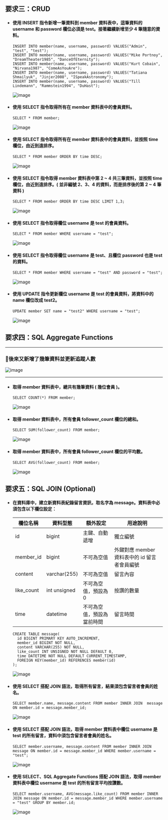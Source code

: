 ## 要求三：CRUD
+ #### 使⽤ INSERT 指令新增⼀筆資料到 member 資料表中，這筆資料的 username 和 password 欄位必須是 test。接著繼續新增⾄少 4 筆隨意的資料。  
  ```mysql
  INSERT INTO member(name, username, password) VALUES("Admin", "test", "test");
  INSERT INTO member(name, username, password) VALUES("Mike Portnoy", "DreamTheater1985", "DanceOfEternity");
  INSERT INTO member(name, username, password) VALUES("Kurt Cobain", "Nirvana1987", "ComeAsYouAre");
  INSERT INTO member(name, username, password) VALUES("Tatiana Shmailyuk", "Jinjer2008", "ISpeakAstronomy");
  INSERT INTO member(name, username, password) VALUES("Till Lindemann", "Rammstein1994", "DuHast");
  ```
  ![image](https://user-images.githubusercontent.com/107986642/196201336-7b9453c5-2169-49a7-af0d-1d419973c4eb.png)
  
+ #### 使⽤ SELECT 指令取得所有在 member 資料表中的會員資料。
  ```mysql
  SELECT * FROM member;
  ```
  ![image](https://user-images.githubusercontent.com/107986642/196210528-23ffadca-9973-4b67-a220-7248538634f8.png)
+ #### 使⽤ SELECT 指令取得所有在 member 資料表中的會員資料，並按照 time 欄位，由近到遠排序。
  ```mysql
  SELECT * FROM member ORDER BY time DESC;
  ```
  ![image](https://user-images.githubusercontent.com/107986642/196228532-d2ea23c4-516a-45ae-bd47-24aed1dca88e.png)

+ #### 使⽤ SELECT 指令取得 member 資料表中第 2 ~ 4 共三筆資料，並按照 time 欄位，由近到遠排序。( 並非編號 2、3、4 的資料，⽽是排序後的第 2 ~ 4 筆資料 )
  ```mysql
  SELECT * FROM member ORDER BY time DESC LIMIT 1,3;
  ```
  ![image](https://user-images.githubusercontent.com/107986642/196248796-cdf0768b-dc85-4407-b7b6-428085ed8d02.png)

+ #### 使⽤ SELECT 指令取得欄位 username 是 test 的會員資料。
  ```mysql
  SELECT * FROM member WHERE username = "test";
  ```
  ![image](https://user-images.githubusercontent.com/107986642/196253190-75418b16-3883-44ed-b9eb-d1fd01a36be2.png)

+ #### 使⽤ SELECT 指令取得欄位 username 是 test、且欄位 password 也是 test 的資料。
  ```mysql
  SELECT * FROM member WHERE username = "test" AND password = "test";
  ```
  ![image](https://user-images.githubusercontent.com/107986642/196253708-d63c795e-2d1e-41dc-aab8-caa87ca3279a.png)

+ #### 使⽤ UPDATE 指令更新欄位 username 是 test 的會員資料，將資料中的 name 欄位改成 test2。
  ```mysql
  UPDATE member SET name = "test2" WHERE username = "test";
  ```
  ![image](https://user-images.githubusercontent.com/107986642/196255749-f9a50d6e-b003-4190-b468-8ebe62a5d641.png)

## 要求四：SQL Aggregate Functions
___
### :cookie:後來又新增了幾筆資料並更新追蹤人數
![image](https://user-images.githubusercontent.com/107986642/196415847-b7568e04-c12d-4681-a23b-7dc225bc65c2.png)

___
+ #### 取得 member 資料表中，總共有幾筆資料 ( 幾位會員 )。
  ```mysql
  SELECT COUNT(*) FROM member;
  ```
  ![image](https://user-images.githubusercontent.com/107986642/196421030-115c570b-adc1-4c97-afc3-4e2d41cdd887.png)


+ #### 取得 member 資料表中，所有會員 follower_count 欄位的總和。
  ```mysql
  SELECT SUM(follower_count) FROM member;
  ```
  ![image](https://user-images.githubusercontent.com/107986642/196419927-27d3be2e-1086-45b2-a88d-69c7bf1c695d.png)

+ #### 取得 member 資料表中，所有會員 follower_count 欄位的平均數。
  ```mysql
  SELECT AVG(follower_count) FROM member;
  ```
  ![image](https://user-images.githubusercontent.com/107986642/196420729-29fe56f8-0317-451c-9222-93f5fcab76a3.png)

## 要求五：SQL JOIN (Optional)
+ ####  在資料庫中，建立新資料表紀錄留⾔資訊，取名字為 message。資料表中必須包含以下欄位設定：
  |  欄位名稱  |   資料型態   |    額外設定              | ⽤途說明 |
  |-----------|--------------|------------------------|----------|
  |id         | bigint       |主鍵、⾃動遞增           | 獨立編號|
  |member_id  | bigint       |不可為空值               |外鍵對應 member 資料表中的 id 留⾔者會員編號|
  |content    | varchar(255) |不可為空值               |留⾔內容
  |like_count | int unsigned |不可為空值，預設為 0     | 按讚的數量|
  |time       | datetime     |不可為空值，預設為當前時間| 留⾔時間|
  ```mysql
  CREATE TABLE message(
    id BIGINT PRIMARY KEY AUTO_INCREMENT,
    member_id BIGINT NOT NULL,
    content VARCHAR(255) NOT NULL,
    like_count INT UNSIGNED NOT NULL DEFAULT 0,
    time DATETIME NOT NULL DEFAULT CURRENT_TIMESTAMP,
    FOREIGN KEY(member_id) REFERENCES member(id)
  );
  ```
  ![image](https://user-images.githubusercontent.com/107986642/196427662-a6de7982-e1f4-41b8-8494-50ad10fff692.png)
+ #### 使⽤ SELECT 搭配 JOIN 語法，取得所有留⾔，結果須包含留⾔者會員的姓名。
  ```mysql
  SELECT member.name, message.content FROM member INNER JOIN  message ON member.id = message.member_id;
  ```
  ![image](https://user-images.githubusercontent.com/107986642/196794496-ad4ad60a-ad7e-4588-b8ad-2d61b7674072.png)

+ #### 使⽤ SELECT 搭配 JOIN 語法，取得 member 資料表中欄位 username 是 test 的所有留⾔，資料中須包含留⾔者會員的姓名。
  ```mysql
  SELECT member.username, message.content FROM member INNER JOIN  message ON member.id = message.member_id WHERE member.username = "test";
  ```
  ![image](https://user-images.githubusercontent.com/107986642/196803522-79d78074-56aa-4f43-8edc-738baaab444a.png)

+ #### 使⽤ SELECT、SQL Aggregate Functions 搭配 JOIN 語法，取得 member 資料表中欄位 username 是 test 的所有留⾔平均按讚數。
  ```mysql
  SELECT member.username, AVG(message.like_count) FROM member INNER JOIN message ON member.id = message.member_id WHERE member.username = "test" GROUP BY member.id;
  ```
  ![image](https://user-images.githubusercontent.com/107986642/196802492-2596b059-2694-475f-bf53-b147d903ef72.png)


